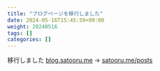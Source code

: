 ```yaml
---
title: "ブログページを移行しました"
date: 2024-05-16T15:45:59+09:00
weight: 20240516
tags: []
categories: []
---
```


移行しました [blog.satooru.me](https://blog.satooru.me) → [satooru.me/posts](https://satooru.me/posts)

